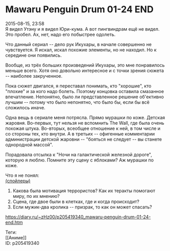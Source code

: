 Mawaru Penguin Drum 01-24 END
==============================

   
 2015-08-15, 23:58   
  Я видел Утэну и я видел Юри-кума. А вот пингвиндрам ещё не видел. Это пробел. Ах, нет, надо его побыстрее одолеть.   
   
 Что данный сериал -- дело рук Икухары, в начале совершенно не чувствуется. Я искал, искал похожие элементы, но не находил. Но к середине они появились.   
   
 Вообще, из трёх больших произведений Икухары, это мне понравилось меньше всего. Хотя оно довольно интересное и с точки зрения сюжета -- наиболее закрученное.   
   
 Пока сюжет двигался, я переставал понимать, кто "хорошие", кто "плохие" и за кого надо болеть. Поэтому концовка оставила смазанное впечатление. Непонятно, было ли представленное решение об'ективно лучшим -- потому что было непонятно, что было бы, если бы всё сложилось иначе.   
   
 Одна вещь в сериале меня потрясла. Прямо мурашки по коже. Детская жаровня. Во-первых, тут нельзя не вспомнить The Wall, где была очень похожая штука. Во-вторых, всеобщее отношение к ней, в том числе и со стороны тех, кто внутри. А в третьих -- офигенные комментарии администрации детской жаровни -- "бояться не следует -- вы станете однородной массой".   
   
 Порадовала отсылка к "Ночи на галактической железной дороге", которую я люблю. Помните эту сцену с яблоками? Аж мурашки по коже.   
   
 Что я не понял:   
  [(спойлеры)](https://zHz00.diary.ru/p205419340.htm?index=1#linkmore205419340m1)      
 1. Какова была мотивация террористов? Как их теракты помогают миру, по их мнению?   
 2. Сцена, где двое были в клетках, где и когда происходит?   
 3. Если мужик-два кролика -- призрак, то как он может спасать?     
    
 <https://diary.ru/~zHz00/p205419340_mawaru-penguin-drum-01-24-end.htm>   
   
 Теги:   
 [[Аниме]]   
 ID: p205419340